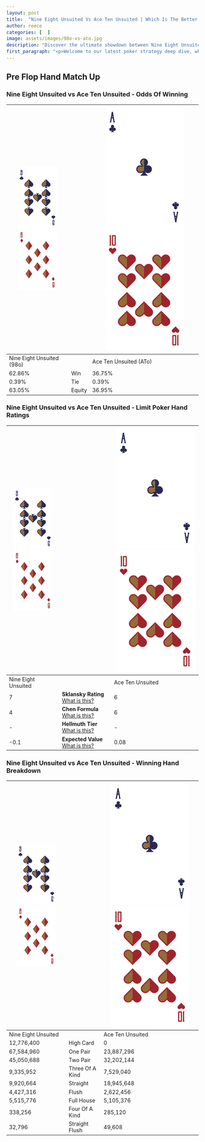 ```yaml
---
layout: post
title:  "Nine Eight Unsuited Vs Ace Ten Unsuited | Which Is The Better Hand In Poker? A Complete Guide"
author: reece
categories: [  ]
image: assets/images/98o-vs-ato.jpg
description: "Discover the ultimate showdown between Nine Eight Unsuited and Ace Ten Unsuited in poker! Uncover the odds, strategies, and scenarios where one hand triumphs over the other. Get ready to up your poker game with this thrilling analysis."
first_paragraph: "<p>Welcome to our latest poker strategy deep dive, where we're pitting two distinct hands against each other in a high-stakes showdown: Nine Eight Unsuited vs Ace Ten Unsuited.</p><p>In the dynamic world of poker, every decision counts, and knowing which hand holds the upper hand is key to your success at the table.</p><p>In this article, we'll dissect these two hands, explore the scenarios where one dominates the other, and equip you with the knowledge to make strategic choices that can tip the odds in your favor.</p><p>Get ready to unravel the intriguing dynamics of these poker hands and elevate your game to new heights.</p>"
---
```




[comment]: # (sp0)

## Pre Flop Hand Match Up

<div class="table hand-ratings" markdown="1"> 



### Nine Eight Unsuited vs Ace Ten Unsuited - Odds Of Winning


    
| ![image info](assets/images/hand1/9.png) ![image info](assets/images/hand1/8o.png) |  | ![image info](assets/images/hand2/A.png) ![image info](assets/images/hand2/To.png) |
| -------- | -------- | -------- |
| Nine Eight Unsuited (98o) |  | Ace Ten Unsuited (ATo) |
| 62.86% | Win | 36.75% |
| 0.39% | Tie | 0.39% |
| 63.05% | Equity | 36.95% |




[comment]: # (sp1)



### Nine Eight Unsuited vs Ace Ten Unsuited - Limit Poker Hand Ratings


    
| ![image info](assets/images/hand1/9.png) ![image info](assets/images/hand1/8o.png) |  | ![image info](assets/images/hand2/A.png) ![image info](assets/images/hand2/To.png) |
| -------- | -------- | -------- |
| Nine Eight Unsuited |  | Ace Ten Unsuited |
| 7 | **Sklansky Rating** [What is this?](/sklansky-rating-explained) | 6 |
| 4 | **Chen Formula** [What is this?](/chen-formula-explained) | 6 |
| - | **Hellmuth Tier** [What is this?](/Hellmuth-tier-explained) | - |
| -0.1 | **Expected Value** [What is this?](/expected-value-explained) | 0.08 |




[comment]: # (sp2)



### Nine Eight Unsuited vs Ace Ten Unsuited - Winning Hand Breakdown


    
| ![image info](assets/images/hand1/9.png) ![image info](assets/images/hand1/8o.png) |  | ![image info](assets/images/hand2/A.png) ![image info](assets/images/hand2/To.png) |
| -------- | -------- | -------- |
| Nine Eight Unsuited |  | Ace Ten Unsuited |
| 12,776,400 | High Card | 0 |
| 67,584,960 | One Pair | 23,887,296 |
| 45,050,688 | Two Pair | 32,202,144 |
| 9,335,952 | Three Of A Kind | 7,529,040 |
| 9,920,664 | Straight | 18,945,648 |
| 4,427,316 | Flush | 2,622,456 |
| 5,515,776 | Full House | 5,105,376 |
| 338,256 | Four Of A Kind | 285,120 |
| 32,796 | Straight Flush | 49,608 |




[comment]: # (sp3)



</div>

[comment]: # (sp4)



[comment]: # (sp5)

